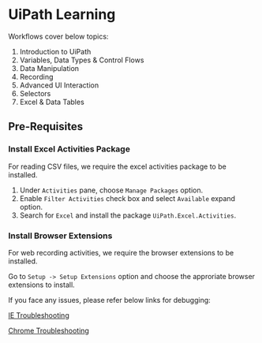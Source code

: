 # UiPath Learning

Workflows cover below topics:
1. Introduction to UiPath
2. Variables, Data Types & Control Flows
3. Data Manipulation
4. Recording
5. Advanced UI Interaction
6. Selectors
7. Excel & Data Tables

## Pre-Requisites

### Install Excel Activities Package

For reading CSV files, we require the excel activities package to be installed.

1. Under `Activities` pane, choose `Manage Packages` option.
2. Enable `Filter Activities` check box and select `Available` expand option.
3. Search for `Excel` and install the package `UiPath.Excel.Activities`.

### Install Browser Extensions

For web recording activities, we require the browser extensions to be installed.

Go to `Setup -> Setup Extensions` option and choose the approriate browser extensions to install.

If you face any issues, please refer below links for debugging:

[IE Troubleshooting](https://www.uipath.com/kb-articles/internet-explorer-automation-troubleshooting)

[Chrome Troubleshooting](https://studio.uipath.com/docs/chrome-extension)